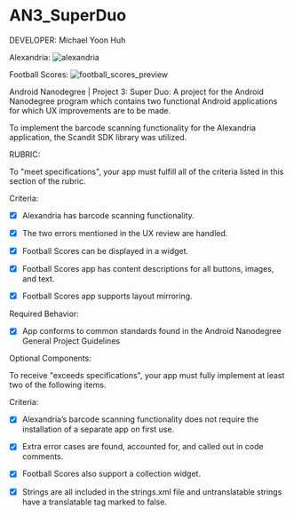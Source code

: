 AN3_SuperDuo
==================

DEVELOPER: Michael Yoon Huh

Alexandria:
![alexandria](https://cloud.githubusercontent.com/assets/1645482/13560869/448d85f6-e468-11e5-9c55-2bdec9555bdb.gif)

Football Scores:
![football_scores_preview](https://cloud.githubusercontent.com/assets/1645482/13560926/f98215d0-e468-11e5-9581-d4c8a1591068.gif)

Android Nanodegree | Project 3: Super Duo: A project for the Android Nanodegree program which contains two functional Android applications for which UX improvements are to be made.

To implement the barcode scanning functionality for the Alexandria application, the Scandit SDK library was utilized.

RUBRIC:

To "meet specifications", your app must fulfill all of the criteria listed in this section of the rubric.

Criteria:

- [x] Alexandria has barcode scanning functionality.
	
- [x] The two errors mentioned in the UX review are handled.
	
- [x] Football Scores can be displayed in a widget.
	
- [x] Football Scores app has content descriptions for all buttons, images, and text.
	
- [x] Football Scores app supports layout mirroring.
	
Required Behavior:
	
- [x] App conforms to common standards found in the Android Nanodegree General Project Guidelines
	
Optional Components:

To receive "exceeds specifications", your app must fully implement at least two of the following items.

Criteria:

- [x] Alexandria’s barcode scanning functionality does not require the installation of a separate app on first use.
	
- [x] Extra error cases are found, accounted for, and called out in code comments.
	
- [x] Football Scores also support a collection widget.
	
- [x] Strings are all included in the strings.xml file and untranslatable strings have a translatable tag marked to false.

